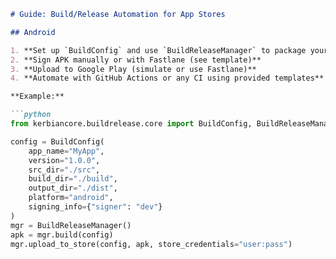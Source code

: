 ````markdown
# Guide: Build/Release Automation for App Stores

## Android

1. **Set up `BuildConfig` and use `BuildReleaseManager` to package your APK**
2. **Sign APK manually or with Fastlane (see template)**
3. **Upload to Google Play (simulate or use Fastlane)**
4. **Automate with GitHub Actions or any CI using provided templates**

**Example:**

```python
from kerbiancore.buildrelease.core import BuildConfig, BuildReleaseManager

config = BuildConfig(
    app_name="MyApp",
    version="1.0.0",
    src_dir="./src",
    build_dir="./build",
    output_dir="./dist",
    platform="android",
    signing_info={"signer": "dev"}
)
mgr = BuildReleaseManager()
apk = mgr.build(config)
mgr.upload_to_store(config, apk, store_credentials="user:pass")